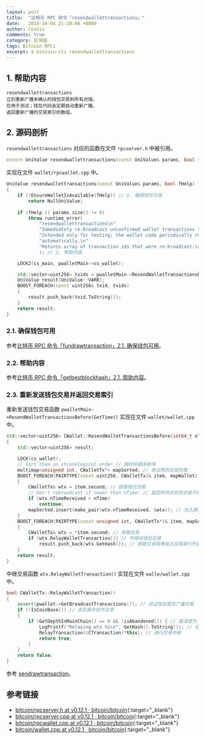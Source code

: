 ```yaml
---
layout: post
title:  "比特币 RPC 命令「resendwallettransactions」"
date:   2018-10-04 21:20:08 +0800
author: Coshin
comments: true
category: 区块链
tags: Bitcoin RPCs
excerpt: $ bitcoin-cli resendwallettransactions
---
```

## 1. 帮助内容

```shell
resendwallettransactions
立刻重新广播未确认的钱包交易到所有对端。
仅用于测试；钱包代码会定期自动重新广播。
返回重新广播的交易索引的数组。
```

## 2. 源码剖析

`resendwallettransactions` 对应的函数在文件 `rpcserver.h` 中被引用。

```cpp
extern UniValue resendwallettransactions(const UniValue& params, bool fHelp);
```

实现在文件 `wallet/rpcwallet.cpp` 中。

```cpp
UniValue resendwallettransactions(const UniValue& params, bool fHelp)
{
    if (!EnsureWalletIsAvailable(fHelp)) // 1. 确保钱包可用
        return NullUniValue;
    
    if (fHelp || params.size() != 0)
        throw runtime_error(
            "resendwallettransactions\n"
            "Immediately re-broadcast unconfirmed wallet transactions to all peers.\n"
            "Intended only for testing; the wallet code periodically re-broadcasts\n"
            "automatically.\n"
            "Returns array of transaction ids that were re-broadcast.\n"
            ); // 2. 帮助内容

    LOCK2(cs_main, pwalletMain->cs_wallet);

    std::vector<uint256> txids = pwalletMain->ResendWalletTransactionsBefore(GetTime()); // 3. 重新发送钱包交易并返回交易索引
    UniValue result(UniValue::VARR);
    BOOST_FOREACH(const uint256& txid, txids)
    {
        result.push_back(txid.ToString());
    }
    return result;
}
```

### 2.1. 确保钱包可用

参考[比特币 RPC 命令「fundrawtransaction」2.1. 确保钱包可用](/blog/2018/07/bitcoin-rpc-fundrawtransaction.html#21-确保钱包可用)。

### 2.2. 帮助内容

参考[比特币 RPC 命令「getbestblockhash」2.1. 帮助内容](/blog/2018/05/bitcoin-rpc-getbestblockhash.html#21-帮助内容)。

### 2.3. 重新发送钱包交易并返回交易索引

重新发送钱包交易函数 `pwalletMain->ResendWalletTransactionsBefore(GetTime()` 实现在文件 `wallet/wallet.cpp` 中。

```cpp
std::vector<uint256> CWallet::ResendWalletTransactionsBefore(int64_t nTime)
{
    std::vector<uint256> result;

    LOCK(cs_wallet);
    // Sort them in chronological order // 按时间顺序排序
    multimap<unsigned int, CWalletTx*> mapSorted; // 排过序的交易列表
    BOOST_FOREACH(PAIRTYPE(const uint256, CWalletTx)& item, mapWallet) // 遍历钱包交易映射列表
    {
        CWalletTx& wtx = item.second; // 获取钱包交易
        // Don't rebroadcast if newer than nTime: // 指定时间点后的交易不再广播
        if (wtx.nTimeReceived > nTime)
            continue;
        mapSorted.insert(make_pair(wtx.nTimeReceived, &wtx)); // 加入排过序的交易列表
    }
    BOOST_FOREACH(PAIRTYPE(const unsigned int, CWalletTx*)& item, mapSorted) // 遍历该交易列表
    {
        CWalletTx& wtx = *item.second; // 获取交易
        if (wtx.RelayWalletTransaction()) // 中继该钱包交易
            result.push_back(wtx.GetHash()); // 获取交易哈希加入交易索引列表
    }
    return result;
}
```

中继交易函数 `wtx.RelayWalletTransaction()` 实现在文件 `walle/wallet.cpp` 中。

```cpp
bool CWalletTx::RelayWalletTransaction()
{
    assert(pwallet->GetBroadcastTransactions()); // 验证钱包是否广播交易
    if (!IsCoinBase()) // 该交易非创币交易
    {
        if (GetDepthInMainChain() == 0 && !isAbandoned()) { // 链深度为 0（即未上链）且 未被标记为已抛弃
            LogPrintf("Relaying wtx %s\n", GetHash().ToString()); // 记录中继交易哈希
            RelayTransaction((CTransaction)*this); // 进行交易中继
            return true;
        }
    }
    return false;
}
```

参考 [sendrawtransaction](/blog/2018/07/bitcoin-rpc-sendrawtransaction.html)。

## 参考链接

* [bitcoin/rpcserver.h at v0.12.1 · bitcoin/bitcoin](https://github.com/bitcoin/bitcoin/blob/v0.12.1/src/rpcserver.h){:target="_blank"}
* [bitcoin/rpcserver.cpp at v0.12.1 · bitcoin/bitcoin](https://github.com/bitcoin/bitcoin/blob/v0.12.1/src/rpcserver.cpp){:target="_blank"}
* [bitcoin/rpcwallet.cpp at v0.12.1 · bitcoin/bitcoin](https://github.com/bitcoin/bitcoin/blob/v0.12.1/src/wallet/rpcwallet.cpp){:target="_blank"}
* [bitcoin/wallet.cpp at v0.12.1 · bitcoin/bitcoin](https://github.com/bitcoin/bitcoin/blob/v0.12.1/src/wallet/wallet.cpp){:target="_blank"}
